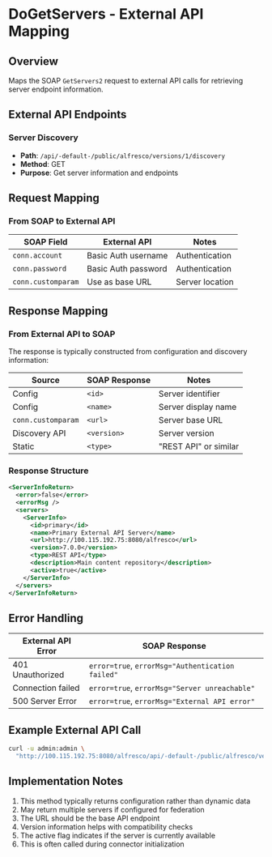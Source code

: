 # DoGetServers - External API Mapping

## Overview
Maps the SOAP `GetServers2` request to external API calls for retrieving server endpoint information.

## External API Endpoints

### Server Discovery
- **Path**: `/api/-default-/public/alfresco/versions/1/discovery`
- **Method**: GET
- **Purpose**: Get server information and endpoints

## Request Mapping

### From SOAP to External API

| SOAP Field | External API | Notes |
|------------|--------------|-------|
| `conn.account` | Basic Auth username | Authentication |
| `conn.password` | Basic Auth password | Authentication |
| `conn.customparam` | Use as base URL | Server location |

## Response Mapping

### From External API to SOAP

The response is typically constructed from configuration and discovery information:

| Source | SOAP Response | Notes |
|--------|---------------|-------|
| Config | `<id>` | Server identifier |
| Config | `<name>` | Server display name |
| `conn.customparam` | `<url>` | Server base URL |
| Discovery API | `<version>` | Server version |
| Static | `<type>` | "REST API" or similar |

### Response Structure
```xml
<ServerInfoReturn>
  <error>false</error>
  <errorMsg />
  <servers>
    <ServerInfo>
      <id>primary</id>
      <name>Primary External API Server</name>
      <url>http://100.115.192.75:8080/alfresco</url>
      <version>7.0.0</version>
      <type>REST API</type>
      <description>Main content repository</description>
      <active>true</active>
    </ServerInfo>
  </servers>
</ServerInfoReturn>
```

## Error Handling

| External API Error | SOAP Response |
|-------------------|---------------|
| 401 Unauthorized | `error=true`, `errorMsg="Authentication failed"` |
| Connection failed | `error=true`, `errorMsg="Server unreachable"` |
| 500 Server Error | `error=true`, `errorMsg="External API error"` |

## Example External API Call

```bash
curl -u admin:admin \
  "http://100.115.192.75:8080/alfresco/api/-default-/public/alfresco/versions/1/discovery"
```

## Implementation Notes

1. This method typically returns configuration rather than dynamic data
2. May return multiple servers if configured for federation
3. The URL should be the base API endpoint
4. Version information helps with compatibility checks
5. The active flag indicates if the server is currently available
6. This is often called during connector initialization